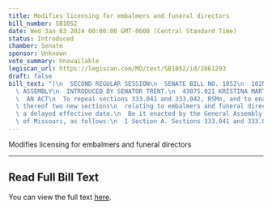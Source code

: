 ```yaml
---
title: Modifies licensing for embalmers and funeral directors
bill_number: SB1052
date: Wed Jan 03 2024 00:00:00 GMT-0600 (Central Standard Time)
status: Introduced
chamber: Senate
sponsor: Unknown
vote_summary: Unavailable
legiscan_url: https://legiscan.com/MO/text/SB1052/id/2861293
draft: false
bill_text: "|\n  SECOND REGULAR SESSION\n  SENATE BILL NO. 1052\n  102ND GENERA L\
  \ ASSEMBLY\n  INTRODUCED BY SENATOR TRENT.\n  4307S.02I KRISTINA MARTIN, Secretary\n\
  \  AN ACT\n  To repeal sections 333.041 and 333.042, RSMo, and to enact in lieu\
  \ thereof two new sections\n  relating to embalmers and funeral directors, with\
  \ a delayed effective date.\n  Be it enacted by the General Assembly of the State\
  \ of Missouri, as follows:\n  1 Section A. Sections 333.041 and 333.042, RSMo, are"
---
```

Modifies licensing for embalmers and funeral directors

---

## Read Full Bill Text

You can view the full text [here](https://legiscan.com/MO/text/SB1052/id/2861293).

